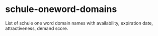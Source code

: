 # schule-oneword-domains
List of schule one word domain names with availability, expiration date, attractiveness, demand score.

